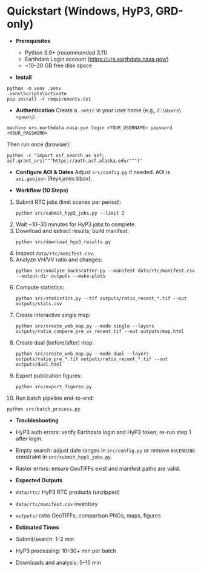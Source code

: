 # Quickstart (Windows, HyP3, GRD-only)

- **Prerequisites**
  - Python 3.9+ (recommended 3.11)
  - Earthdata Login account (https://urs.earthdata.nasa.gov/)
  - ~10–20 GB free disk space

- **Install**
```
python -m venv .venv
.venv\Scripts\activate
pip install -r requirements.txt
```

- **Authentication**
Create a `.netrc` in your user home (e.g., `C:\Users\<you>\`):
```
machine urs.earthdata.nasa.gov login <YOUR_USERNAME> password <YOUR_PASSWORD>
```
Then run once (browser):
```
python -c "import asf_search as asf; asf.grant_urs("""https://auth.asf.alaska.edu/""")"
```

- **Configure AOI & Dates**
Adjust `src/config.py` if needed. AOI is `aoi.geojson` (Reykjanes bbox).

- **Workflow (10 Steps)**
1. Submit RTC jobs (limit scenes per period):
   ```
   python src/submit_hyp3_jobs.py --limit 2
   ```
2. Wait ~10–30 minutes for HyP3 jobs to complete.
3. Download and extract results; build manifest:
   ```
   python src/download_hyp3_results.py
   ```
4. Inspect `data/rtc/manifest.csv`.
5. Analyze VH/VV ratio and changes:
   ```
   python src/analyze_backscatter.py --manifest data/rtc/manifest.csv --output-dir outputs --make-plots
   ```
6. Compute statistics:
   ```
   python src/statistics.py --tif outputs/ratio_recent_*.tif --out outputs/stats.csv
   ```
7. Create interactive single map:
   ```
   python src/create_web_map.py --mode single --layers outputs/ratio_compare_pre_vs_recent.tif --out outputs/map.html
   ```
8. Create dual (before/after) map:
   ```
   python src/create_web_map.py --mode dual --layers outputs/ratio_pre_*.tif outputs/ratio_recent_*.tif --out outputs/dual.html
   ```
9. Export publication figures:
   ```
   python src/export_figures.py
   ```
10. Run batch pipeline end-to-end:
   ```
   python src/batch_process.py
   ```

- **Troubleshooting**
- HyP3 auth errors: verify Earthdata login and HyP3 token; re-run step 1 after login.
- Empty search: adjust date ranges in `src/config.py` or remove `ASCENDING` constraint in `src/submit_hyp3_jobs.py`.
- Raster errors: ensure GeoTIFFs exist and manifest paths are valid.

- **Expected Outputs**
- `data/rtc/` HyP3 RTC products (unzipped)
- `data/rtc/manifest.csv` inventory
- `outputs/` ratio GeoTIFFs, comparison PNGs, maps, figures

- **Estimated Times**
- Submit/search: 1–2 min
- HyP3 processing: 10–30+ min per batch
- Downloads and analysis: 5–15 min
